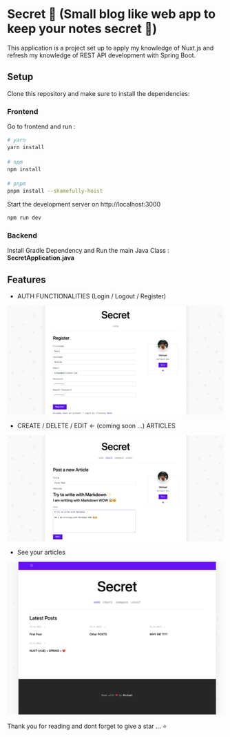 # Secret  🔐 (Small blog like web app to keep your notes secret 🤫)
This application is a project set up to apply my knowledge of Nuxt.js and 
refresh my knowledge of REST API development with Spring Boot.

## Setup
Clone this repository and make sure to install the dependencies:

### Frontend 
Go to frontend and run : 
```bash
# yarn
yarn install

# npm
npm install

# pnpm
pnpm install --shamefully-hoist
```

Start the development server on http://localhost:3000

```bash
npm run dev
```


### Backend 

Install Gradle Dependency and Run the main Java Class : **SecretApplication.java**

## Features 

- AUTH FUNCTIONALITIES (Login / Logout / Register)

![imgur](images/register.png)

- CREATE / DELETE / EDIT <- (coming soon ...) ARTICLES 

![imgur](images/create_article.png)

- See your articles 

![imgur](images/see_articles.png)

Thank you for reading and dont forget to give a star ... ⭐️